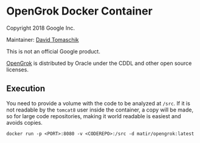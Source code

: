 # OpenGrok Docker Container #

Copyright 2018 Google Inc.

Maintainer: [David Tomaschik](https://github.com/Matir/)

This is not an official Google product.

[OpenGrok](https://github.com/oracle/opengrok) is distributed by Oracle under
the CDDL and other open source licenses.

## Execution ##

You need to provide a volume with the code to be analyzed at `/src`.  If it is
not readable by the `tomcat8` user inside the container, a copy will be made, so
for large code repositories, making it world readable is easiest and avoids
copies.

    docker run -p <PORT>:8080 -v <CODEREPO>:/src -d matir/opengrok:latest
